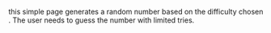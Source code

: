 this simple page generates a random number based on the difficulty chosen . The user needs to guess the number with limited tries.
